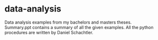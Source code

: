# data-analysis
Data analysis examples from my bachelors and masters theses.
Summary.ppt contains a summary of all the given examples.
All the python procedures are written by Daniel Schachtler.
